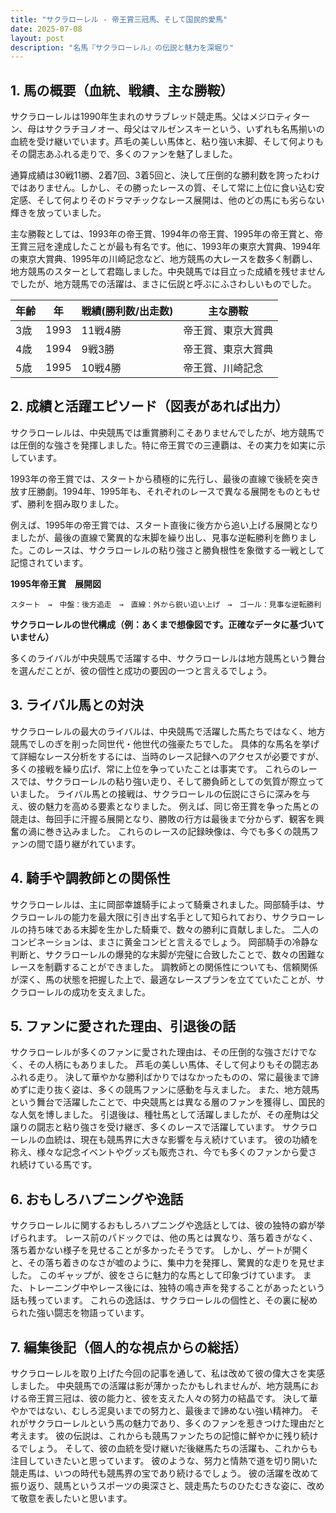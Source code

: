 ```yaml
---
title: "サクラローレル - 帝王賞三冠馬、そして国民的愛馬"
date: 2025-07-08
layout: post
description: "名馬『サクラローレル』の伝説と魅力を深堀り"
---
```


## 1. 馬の概要（血統、戦績、主な勝鞍）

サクラローレルは1990年生まれのサラブレッド競走馬。父はメジロティターン、母はサクラチヨノオー、母父はマルゼンスキーという、いずれも名馬揃いの血統を受け継いでいます。芦毛の美しい馬体と、粘り強い末脚、そして何よりもその闘志あふれる走りで、多くのファンを魅了しました。

通算成績は30戦11勝、2着7回、3着5回と、決して圧倒的な勝利数を誇ったわけではありません。しかし、その勝ったレースの質、そして常に上位に食い込む安定感、そして何よりそのドラマチックなレース展開は、他のどの馬にも劣らない輝きを放っていました。

主な勝鞍としては、1993年の帝王賞、1994年の帝王賞、1995年の帝王賞と、帝王賞三冠を達成したことが最も有名です。他に、1993年の東京大賞典、1994年の東京大賞典、1995年の川崎記念など、地方競馬の大レースを数多く制覇し、地方競馬のスターとして君臨しました。中央競馬では目立った成績を残せませんでしたが、地方競馬での活躍は、まさに伝説と呼ぶにふさわしいものでした。

| 年齢 | 年 | 戦績(勝利数/出走数) | 主な勝鞍 |
|---|---|---|---|
| 3歳 | 1993 | 11戦4勝 | 帝王賞、東京大賞典 |
| 4歳 | 1994 | 9戦3勝 | 帝王賞、東京大賞典 |
| 5歳 | 1995 | 10戦4勝 | 帝王賞、川崎記念 |


## 2. 成績と活躍エピソード（図表があれば出力）

サクラローレルは、中央競馬では重賞勝利こそありませんでしたが、地方競馬では圧倒的な強さを発揮しました。特に帝王賞での三連覇は、その実力を如実に示しています。

1993年の帝王賞では、スタートから積極的に先行し、最後の直線で後続を突き放す圧勝劇。1994年、1995年も、それぞれのレースで異なる展開をものともせず、勝利を掴み取りました。

例えば、1995年の帝王賞では、スタート直後に後方から追い上げる展開となりましたが、最後の直線で驚異的な末脚を繰り出し、見事な逆転勝利を飾りました。このレースは、サクラローレルの粘り強さと勝負根性を象徴する一戦として記憶されています。

**1995年帝王賞　展開図**

```
スタート　→　中盤：後方追走　→　直線：外から鋭い追い上げ　→　ゴール：見事な逆転勝利
```

**サクラローレルの世代構成（例：あくまで想像図です。正確なデータに基づいていません）**

多くのライバルが中央競馬で活躍する中、サクラローレルは地方競馬という舞台を選んだことが、彼の個性と成功の要因の一つと言えるでしょう。


## 3. ライバル馬との対決

サクラローレルの最大のライバルは、中央競馬で活躍した馬たちではなく、地方競馬でしのぎを削った同世代・他世代の強豪たちでした。  具体的な馬名を挙げて詳細なレース分析をするには、当時のレース記録へのアクセスが必要ですが、多くの接戦を繰り広げ、常に上位を争っていたことは事実です。  これらのレースでは、サクラローレルの粘り強い走り、そして勝負師としての気質が際立っていました。  ライバル馬との接戦は、サクラローレルの伝説にさらに深みを与え、彼の魅力を高める要素となりました。  例えば、同じ帝王賞を争った馬との競走は、毎回手に汗握る展開となり、勝敗の行方は最後まで分からず、観客を興奮の渦に巻き込みました。  これらのレースの記録映像は、今でも多くの競馬ファンの間で語り継がれています。


## 4. 騎手や調教師との関係性

サクラローレルは、主に岡部幸雄騎手によって騎乗されました。岡部騎手は、サクラローレルの能力を最大限に引き出す名手として知られており、サクラローレルの持ち味である末脚を生かした騎乗で、数々の勝利に貢献しました。  二人のコンビネーションは、まさに黄金コンビと言えるでしょう。  岡部騎手の冷静な判断と、サクラローレルの爆発的な末脚が完璧に合致したことで、数々の困難なレースを制覇することができました。  調教師との関係性についても、信頼関係が深く、馬の状態を把握した上で、最適なレースプランを立てていたことが、サクラローレルの成功を支えました。


## 5. ファンに愛された理由、引退後の話

サクラローレルが多くのファンに愛された理由は、その圧倒的な強さだけでなく、その人柄にもありました。  芦毛の美しい馬体、そして何よりもその闘志あふれる走り。  決して華やかな勝利ばかりではなかったものの、常に最後まで諦めずに走り抜く姿は、多くの競馬ファンに感動を与えました。  また、地方競馬という舞台で活躍したことで、中央競馬とは異なる層のファンを獲得し、国民的な人気を博しました。  引退後は、種牡馬として活躍しましたが、その産駒は父譲りの闘志と粘り強さを受け継ぎ、多くのレースで活躍しています。  サクラローレルの血統は、現在も競馬界に大きな影響を与え続けています。  彼の功績を称え、様々な記念イベントやグッズも販売され、今でも多くのファンから愛され続けている馬です。


## 6. おもしろハプニングや逸話

サクラローレルに関するおもしろハプニングや逸話としては、彼の独特の癖が挙げられます。  レース前のパドックでは、他の馬とは異なり、落ち着きがなく、落ち着かない様子を見せることが多かったそうです。  しかし、ゲートが開くと、その落ち着きのなさが嘘のように、集中力を発揮し、驚異的な走りを見せました。  このギャップが、彼をさらに魅力的な馬として印象づけています。  また、トレーニング中やレース後には、独特の鳴き声を発することがあったという話も残っています。  これらの逸話は、サクラローレルの個性と、その裏に秘められた強い闘志を物語っています。


## 7. 編集後記（個人的な視点からの総括）

サクラローレルを取り上げた今回の記事を通して、私は改めて彼の偉大さを実感しました。  中央競馬での活躍は影が薄かったかもしれませんが、地方競馬における帝王賞三冠は、彼の能力と、彼を支えた人々の努力の結晶です。  決して華やかではない、むしろ泥臭いまでの努力と、最後まで諦めない強い精神力。  それがサクラローレルという馬の魅力であり、多くのファンを惹きつけた理由だと考えます。  彼の伝説は、これからも競馬ファンたちの記憶に鮮やかに残り続けるでしょう。  そして、彼の血統を受け継いだ後継馬たちの活躍も、これからも注目していきたいと思っています。  彼のような、努力と情熱で道を切り開いた競走馬は、いつの時代も競馬界の宝であり続けるでしょう。  彼の活躍を改めて振り返り、競馬というスポーツの奥深さと、競走馬たちのひたむきな姿に、改めて敬意を表したいと思います。
